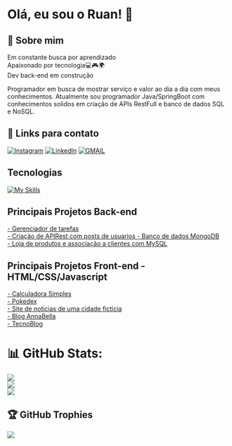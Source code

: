 # Olá, eu sou o Ruan! 👋


## 🚀 Sobre mim
Em constante busca por aprendizado  
Apaixonado por tecnologia💻🎮🌍  
Dev back-end em construção

Programador em busca de mostrar serviço e valor ao dia a dia com meus conhecimentos. Atualmente sou programador Java/SpringBoot com conhecimentos solidos em criação de APIs RestFull e banco de dados SQL e NoSQL. 


## 🔗 Links para contato
[![Instagram](https://img.shields.io/badge/Instagram-E4405F?style=for-the-badge&logo=instagram&logoColor=white)](https://www.instagram.com/ruansouzav_/) 
[![LinkedIn](https://img.shields.io/badge/LinkedIn-0077B5?style=for-the-badge&logo=linkedin&logoColor=white)](https://www.linkedin.com/in/ruanvsouza1/) 
[![GMAIL](https://img.shields.io/badge/Gmail-D14836?style=for-the-badge&logo=gmail&logoColor=white)](https://mail.google.com/mail/u/0/?tab=rm#inbox?compose=CllgCJvmZZpvQGQBdRPhMVnCNkcxfQQhzVrXmKjGmZPBjdNNrrQDPzXrVgfFBqhlpRBQfdTdwCg)

## Tecnologias

[![My Skills](https://skillicons.dev/icons?i=java,spring,hibernate,cs,dotnet,javascript,css,html,mysql,mongodb,docker,git,github)](https://skillicons.dev)


## Principais Projetos Back-end 


[- Gerenciador de tarefas](https://github.com/RuanVSouza/Gerenciador_tarefas)                         
[- Criação de APIRest com posts de usuarios - Banco de dados MongoDB](https://github.com/RuanVSouza/APIRest-springBoot-mongodb)                                                                 
[- Loja de produtos e associação a clientes com MySQL](https://github.com/RuanVSouza/workshop-springboot3-jpa)




## Principais Projetos Front-end - HTML/CSS/Javascript

[- Calculadora Simples](https://github.com/RuanVSouza/Calculadora)  
[- Pokedex](https://github.com/RuanVSouza/Pokedex-DIO)    
[- Site de noticias de uma cidade ficticia](https://github.com/RuanVSouza/NoticiasCidade)         
[- Blog AnnaBella](https://github.com/RuanVSouza/AnnaBella)                                   
[- TecnoBlog](https://github.com/RuanVSouza/TecnoBlog) 

# 📊 GitHub Stats:
![](https://github-readme-stats.vercel.app/api?username=RuanVSouza&theme=dark&hide_border=false&include_all_commits=false&count_private=false)<br/>
![](https://github-readme-streak-stats.herokuapp.com/?user=RuanVSouza&theme=dark&hide_border=false)<br/>
![](https://github-readme-stats.vercel.app/api/top-langs/?username=RuanVSouza&theme=dark&hide_border=false&include_all_commits=false&count_private=false&layout=compact)



## 🏆 GitHub Trophies
![](https://github-profile-trophy.vercel.app/?username=RuanVSouza&theme=monokai&no-frame=false&no-bg=true&margin-w=4)




